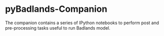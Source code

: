 # pyBadlands-Companion
The companion contains a series of IPython notebooks to perform post and pre-processing tasks useful to run Badlands model.
